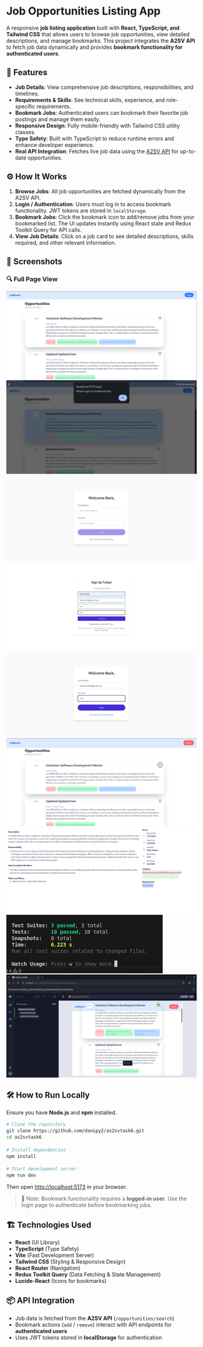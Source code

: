 # Job Opportunities Listing App

A responsive **job listing application** built with **React, TypeScript, and Tailwind CSS** that allows users to browse job opportunities, view detailed descriptions, and manage bookmarks. This project integrates the **A2SV API** to fetch job data dynamically and provides **bookmark functionality for authenticated users**.

## 🚀 Features

- **Job Details**: View comprehensive job descriptions, responsibilities, and timelines.
- **Requirements & Skills**: See technical skills, experience, and role-specific requirements.
- **Bookmark Jobs**: Authenticated users can bookmark their favorite job postings and manage them easily.
- **Responsive Design**: Fully mobile-friendly with Tailwind CSS utility classes.
- **Type Safety**: Built with TypeScript to reduce runtime errors and enhance developer experience.
- **Real API Integration**: Fetches live job data using the [A2SV API](https://akil-backend.onrender.com/) for up-to-date opportunities.

## ⚙️ How It Works

1. **Browse Jobs**: All job opportunities are fetched dynamically from the A2SV API.
2. **Login / Authentication**: Users must log in to access bookmark functionality. JWT tokens are stored in `localStorage`.
3. **Bookmark Jobs**: Click the bookmark icon to add/remove jobs from your bookmarked list. The UI updates instantly using React state and Redux Toolkit Query for API calls.
4. **View Job Details**: Click on a job card to see detailed descriptions, skills required, and other relevant information.

## 📸 Screenshots

### 🔍 Full Page View

![Landing page](src/assets/final1.png)
![Require Login to Bookmark](src/assets/final2.png)
![Login page](src/assets/final3.png)
![Register for new user](src/assets/final5.png)
![Login](src/assets/final4.png)
![Bookmarking](src/assets/final6.png)
![See description page](src/assets/final7.png)
![Test with Jest](src/assets/jesttest.png)
![Test with Cypress](src/assets/cypresstest.png)

## 🛠️ How to Run Locally

Ensure you have **Node.js** and **npm** installed.

```bash
# Clone the repository
git clone https://github.com/danipy2/as2svtask6.git
cd as2svtask6

# Install dependencies
npm install

# Start development server
npm run dev
```

Then open [http://localhost:5173](http://localhost:5173) in your browser.

> 🔑 Note: Bookmark functionality requires a **logged-in user**. Use the login page to authenticate before bookmarking jobs.

## 🏗️ Technologies Used

- **React** (UI Library)
- **TypeScript** (Type Safety)
- **Vite** (Fast Development Server)
- **Tailwind CSS** (Styling & Responsive Design)
- **React Router** (Navigation)
- **Redux Toolkit Query** (Data Fetching & State Management)
- **Lucide-React** (Icons for bookmarks)

## 📦 API Integration

- Job data is fetched from the **A2SV API** (`/opportunities/search`)
- Bookmark actions (`add` / `remove`) interact with API endpoints for **authenticated users**
- Uses JWT tokens stored in **localStorage** for authentication
